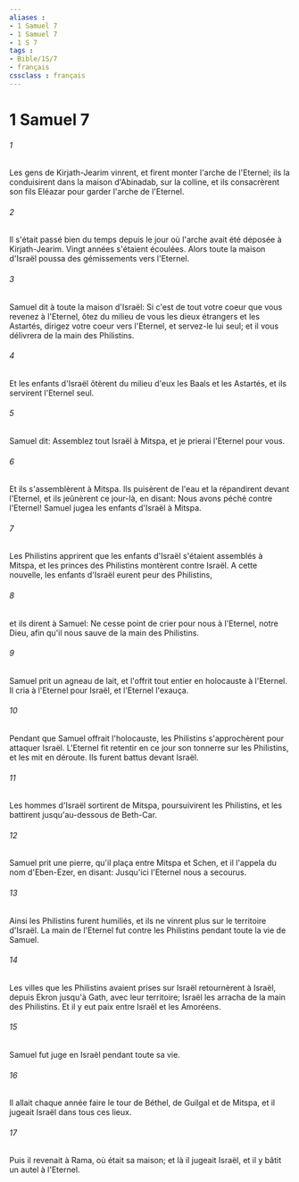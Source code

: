 ```yaml
---
aliases : 
- 1 Samuel 7
- 1 Samuel 7
- 1 S 7
tags : 
- Bible/1S/7
- français
cssclass : français
---
```


# 1 Samuel 7

###### 1
Les gens de Kirjath-Jearim vinrent, et firent monter l'arche de l'Eternel; ils la conduisirent dans la maison d'Abinadab, sur la colline, et ils consacrèrent son fils Eléazar pour garder l'arche de l'Eternel.
###### 2
Il s'était passé bien du temps depuis le jour où l'arche avait été déposée à Kirjath-Jearim. Vingt années s'étaient écoulées. Alors toute la maison d'Israël poussa des gémissements vers l'Eternel.
###### 3
Samuel dit à toute la maison d'Israël: Si c'est de tout votre coeur que vous revenez à l'Eternel, ôtez du milieu de vous les dieux étrangers et les Astartés, dirigez votre coeur vers l'Eternel, et servez-le lui seul; et il vous délivrera de la main des Philistins.
###### 4
Et les enfants d'Israël ôtèrent du milieu d'eux les Baals et les Astartés, et ils servirent l'Eternel seul.
###### 5
Samuel dit: Assemblez tout Israël à Mitspa, et je prierai l'Eternel pour vous.
###### 6
Et ils s'assemblèrent à Mitspa. Ils puisèrent de l'eau et la répandirent devant l'Eternel, et ils jeûnèrent ce jour-là, en disant: Nous avons péché contre l'Eternel! Samuel jugea les enfants d'Israël à Mitspa.
###### 7
Les Philistins apprirent que les enfants d'Israël s'étaient assemblés à Mitspa, et les princes des Philistins montèrent contre Israël. A cette nouvelle, les enfants d'Israël eurent peur des Philistins,
###### 8
et ils dirent à Samuel: Ne cesse point de crier pour nous à l'Eternel, notre Dieu, afin qu'il nous sauve de la main des Philistins.
###### 9
Samuel prit un agneau de lait, et l'offrit tout entier en holocauste à l'Eternel. Il cria à l'Eternel pour Israël, et l'Eternel l'exauça.
###### 10
Pendant que Samuel offrait l'holocauste, les Philistins s'approchèrent pour attaquer Israël. L'Eternel fit retentir en ce jour son tonnerre sur les Philistins, et les mit en déroute. Ils furent battus devant Israël.
###### 11
Les hommes d'Israël sortirent de Mitspa, poursuivirent les Philistins, et les battirent jusqu'au-dessous de Beth-Car.
###### 12
Samuel prit une pierre, qu'il plaça entre Mitspa et Schen, et il l'appela du nom d'Eben-Ezer, en disant: Jusqu'ici l'Eternel nous a secourus.
###### 13
Ainsi les Philistins furent humiliés, et ils ne vinrent plus sur le territoire d'Israël. La main de l'Eternel fut contre les Philistins pendant toute la vie de Samuel.
###### 14
Les villes que les Philistins avaient prises sur Israël retournèrent à Israël, depuis Ekron jusqu'à Gath, avec leur territoire; Israël les arracha de la main des Philistins. Et il y eut paix entre Israël et les Amoréens.
###### 15
Samuel fut juge en Israël pendant toute sa vie.
###### 16
Il allait chaque année faire le tour de Béthel, de Guilgal et de Mitspa, et il jugeait Israël dans tous ces lieux.
###### 17
Puis il revenait à Rama, où était sa maison; et là il jugeait Israël, et il y bâtit un autel à l'Eternel.
